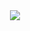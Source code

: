 <div align="center">
          <img src="https://capsule-render.vercel.app/api?type=waving&color=auto&height=200&section=header&text=dongyeob's+Github!&fontSize=90" />
</div>
